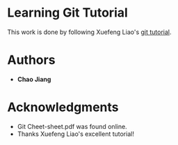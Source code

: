 # Learning Git Tutorial

This work is done by following Xuefeng Liao's [git tutorial](https://www.liaoxuefeng.com/wiki/0013739516305929606dd18361248578c67b8067c8c017b000). 

# Authors

* **Chao Jiang**

# Acknowledgments

* Git Cheet-sheet.pdf was found online.
* Thanks Xuefeng Liao's excellent tutorial!

